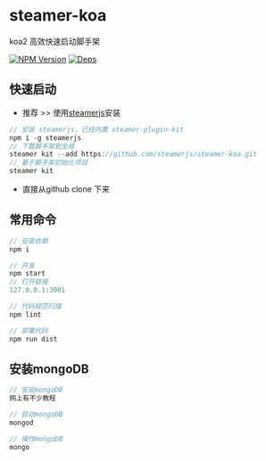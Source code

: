 # steamer-koa

koa2 高效快速启动脚手架

[![NPM Version](https://img.shields.io/npm/v/steamer-koa.svg?style=flat)](https://www.npmjs.com/package/steamer-koa)
[![Deps](https://david-dm.org/steamerjs/steamer-koa.svg)](https://david-dm.org/steamerjs/steamer-koa)

## 快速启动

* 推荐 >> 使用[steamerjs](https://steamerjs.github.io/docs/projectkits/Bootstrap.html)安装

```javascript
// 安装 steamerjs，已经内置 steamer-plugin-kit
npm i -g steamerjs
// 下载脚手架到全局
steamer kit --add https://github.com/steamerjs/steamer-koa.git
// 基于脚手架初始化项目
steamer kit
```

* 直接从github clone 下来

## 常用命令

```javascript
// 安装依赖
npm i

// 开发
npm start
// 打开链接
127.0.0.1:3001

// 代码规范扫描
npm lint

// 部署代码
npm run dist
```

## 安装mongoDB
```javascript
// 安装mongoDB
网上有不少教程

// 启动mongoDB
mongod

// 操作mongoDB
mongo
```